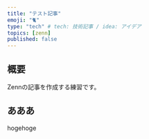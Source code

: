 ```yaml
---
title: "テスト記事"
emoji: "🐈"
type: "tech" # tech: 技術記事 / idea: アイデア
topics: [zenn]
published: false
---
```


## 概要

Zennの記事を作成する練習です。

## あああ

hogehoge
